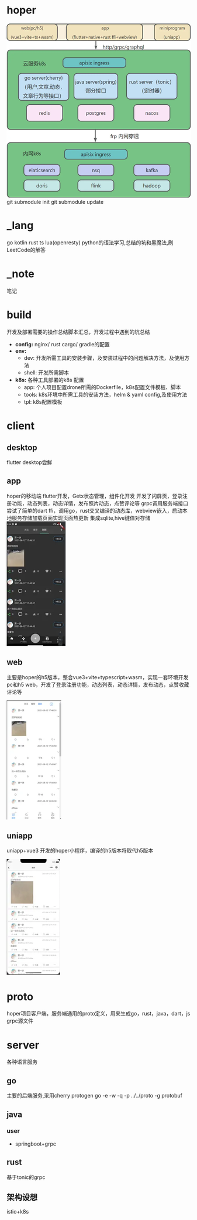 # hoper
![hoper](./build/assets/hoper.webp)
git submodule init
git submodule update

# _lang
go kotlin rust ts lua(openresty) python的语法学习,总结的坑和黑魔法,刷LeetCode的解答
# _note
笔记
# build
开发及部署需要的操作总结脚本汇总，开发过程中遇到的坑总结
- **config:** nginx/ rust cargo/ gradle的配置
- **env:**
  - dev: 开发所需工具的安装步骤，及安装过程中的问题解决方法，及使用方法
  - shell: 开发所需脚本
- **k8s:** 各种工具部署的k8s 配置
  - app: 个人项目配置drone所需的Dockerfile，k8s配置文件模板、脚本
  - tools: k8s环境中所需工具的安装方法，helm & yaml config,及使用方法
  - tpl: k8s配置模板
# client
## desktop
flutter desktop尝鲜
## app
 hoper的移动端
flutter开发，Getx状态管理，组件化开发
开发了闪屏页，登录注册功能，动态列表，动态详情，发布照片动态，点赞评论等
grpc调用服务端接口
尝试了简单的dart ffi，调用go，rust交叉编译的动态库，webview嵌入，启动本地服务存储加载页面实现页面热更新
集成sqlite,hive键值对存储
![app](build/assets/app.webp)

## web
主要是hoper的h5版本，整合vue3+vite+typescript+wasm，实现一套环境开发pc和h5 web，开发了登录注册功能，动态列表，动态详情，发布动态，点赞收藏评论等

![web](build/assets/h5.webp)

## uniapp
uniapp+vue3 开发的hoper小程序，编译的h5版本将取代h5版本

![uniapp](build/assets/uniapp.webp)

# proto
hoper项目客户端，服务端通用的proto定义，用来生成go，rust，java，dart，js grpc源文件


# server
各种语言服务
## go
主要的后端服务,采用cherry
protogen go -e -w -q -p ../../proto -g protobuf
## java
### user
- springboot+grpc
## rust
 基于tonic的grpc
## 架构设想
istio+k8s